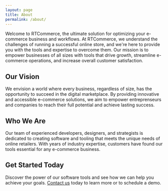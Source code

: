 ```yaml
---
layout: page
title: About
permalink: /about/
---
```


Welcome to RTCommerce, the ultimate solution for optimizing your e-commerce business and workflows. At RTCommerce, we understand the challenges of running a successful online store, and we're here to provide you with the tools and expertise to overcome them. Our mission is to empower businesses of all sizes with tools that drive growth, streamline e-commerce operations, and increase overall customer satisfaction.

## Our Vision
We envision a world where every business, regardless of size, has the opportunity to succeed in the digital marketplace. By providing innovative and accessible e-commerce solutions, we aim to empower entreprenseurs and companies to reach their full potential and achieve lasting success.

## Who We Are
 Our team of experienced developers, designers, and strategists is dedicated to creating software and tooling that meets the unique needs of online retailers. With years of industry expertise, customers have found our tools essential for any e-commerce business.

## Get Started Today
Discover the power of our software tools and see how we can help you achieve your goals. [Contact us](mailto:go.rtcommerce@gmail.com) today to learn more or to schedule a demo.